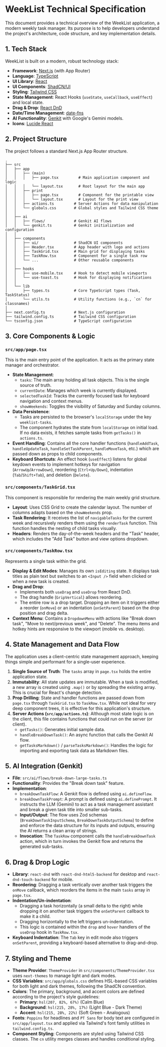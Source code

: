 # WeekList Technical Specification

This document provides a technical overview of the WeekList application, a modern weekly task manager. Its purpose is to help developers understand the project's architecture, code structure, and key implementation details.

## 1. Tech Stack

WeekList is built on a modern, robust technology stack:

- **Framework**: [Next.js](https://nextjs.org/) (with App Router)
- **Language**: [TypeScript](https://www.typescriptlang.org/)
- **UI Library**: [React](https://react.dev/)
- **UI Components**: [ShadCN/UI](https://ui.shadcn.com/)
- **Styling**: [Tailwind CSS](https://tailwindcss.com/)
- **State Management**: React Hooks (`useState`, `useCallback`, `useEffect`) and local state.
- **Drag & Drop**: [React DnD](https://react-dnd.github.io/react-dnd/)
- **Date/Time Management**: [date-fns](https://date-fns.org/)
- **AI Functionality**: [Genkit](https://firebase.google.com/docs/genkit) with Google's Gemini models.
- **Icons**: [Lucide React](https://lucide.dev/)

## 2. Project Structure

The project follows a standard Next.js App Router structure.

```
.
├── src
│   ├── app
│   │   ├── (main)
│   │   │   ├── page.tsx         # Main application component and logic
│   │   │   └── layout.tsx       # Root layout for the main app
│   │   ├── print
│   │   │   ├── page.tsx         # Component for the printable view
│   │   │   └── layout.tsx       # Layout for the print view
│   │   ├── actions.ts         # Server Actions for data manipulation
│   │   └── globals.css        # Global styles and Tailwind CSS theme
│   │
│   ├── ai
│   │   ├── flows/             # Genkit AI flows
│   │   └── genkit.ts          # Genkit initialization and configuration
│   │
│   ├── components
│   │   ├── ui/                # ShadCN UI components
│   │   ├── Header.tsx         # App header with logo and actions
│   │   ├── TaskGrid.tsx       # Main grid for displaying tasks
│   │   ├── TaskRow.tsx        # Component for a single task row
│   │   └── ...                # Other reusable components
│   │
│   ├── hooks
│   │   ├── use-mobile.tsx     # Hook to detect mobile viewports
│   │   └── use-toast.ts       # Hook for displaying notifications
│   │
│   └── lib
│       ├── types.ts           # Core TypeScript types (Task, TaskStatus)
│       └── utils.ts           # Utility functions (e.g., `cn` for classnames)
│
├── next.config.ts             # Next.js configuration
├── tailwind.config.ts         # Tailwind CSS configuration
└── tsconfig.json              # TypeScript configuration
```

## 3. Core Components & Logic

### `src/app/page.tsx`

This is the main entry point of the application. It acts as the primary state manager and orchestrator.

- **State Management**:
  - `tasks`: The main array holding all task objects. This is the single source of truth.
  - `currentDate`: Manages which week is currently displayed.
  - `selectedTaskId`: Tracks the currently focused task for keyboard navigation and context menus.
  - `showWeekends`: Toggles the visibility of Saturday and Sunday columns.
- **Data Persistence**:
  - Tasks are persisted to the browser's `localStorage` under the key `weeklist-tasks`.
  - The component hydrates the state from `localStorage` on initial load. If no data exists, it fetches sample tasks from `getTasks()` in `actions.ts`.
- **Event Handling**: Contains all the core handler functions (`handleAddTask`, `handleUpdateTask`, `handleSetTaskParent`, `handleMoveTask`, etc.) which are passed down as props to child components.
- **Keyboard Shortcuts**: An effect hook (`useEffect`) listens for global keydown events to implement hotkeys for navigation (`ArrowUp`/`ArrowDown`), reordering (`Ctrl+Up/Down`), indentation (`Tab`/`Shift+Tab`), and deletion (`Delete`).

### `src/components/TaskGrid.tsx`

This component is responsible for rendering the main weekly grid structure.

- **Layout**: Uses CSS Grid to create the calendar layout. The number of columns adapts based on the `showWeekends` prop.
- **Task Rendering**: It receives the list of `navigableTasks` for the current week and recursively renders them using the `renderTask` function. This function handles the nesting of child tasks visually.
- **Headers**: Renders the day-of-the-week headers and the "Task" header, which includes the "Add Task" button and view options dropdown.

### `src/components/TaskRow.tsx`

Represents a single task within the grid.

- **Display & Edit Modes**: Manages its own `isEditing` state. It displays task titles as plain text but switches to an `<Input />` field when clicked or when a new task is created.
- **Drag and Drop**:
  - Implements both `useDrag` and `useDrop` from React DnD.
  - The drag handle (`GripVertical`) allows reordering.
  - The entire row is a drop target. Dropping an item on it triggers either a reorder (`onMove`) or an indentation (`onSetParent`) based on the drop position and drag delta.
- **Context Menu**: Contains a `DropdownMenu` with actions like "Break down task", "Move to next/previous week", and "Delete". The menu items and hotkey hints are responsive to the viewport (mobile vs. desktop).

## 4. State Management and Data Flow

The application uses a client-centric state management approach, keeping things simple and performant for a single-user experience.

1.  **Single Source of Truth**: The `tasks` array in `page.tsx` holds the entire application state.
2.  **Immutability**: All state updates are immutable. When a task is modified, a new array is created using `.map()` or by spreading the existing array. This is crucial for React's change detection.
3.  **Prop Drilling**: State and handler functions are passed down from `page.tsx` through `TaskGrid.tsx` to `TaskRow.tsx`. While not ideal for very deep component trees, it is effective for this application's structure.
4.  **Server Actions (`src/app/actions.ts`)**: Although most state logic is on the client, this file contains functions that could run on the server (or client).
    - `getTasks()`: Generates initial sample data.
    - `handleBreakDownTask()`: An async function that calls the Genkit AI flow.
    - `getTasksMarkdown()` / `parseTasksMarkdown()`: Handles the logic for importing and exporting task data as Markdown files.

## 5. AI Integration (Genkit)

- **File**: `src/ai/flows/break-down-large-tasks.ts`
- **Functionality**: Provides the "Break down task" feature.
- **Implementation**:
  - `breakDownTaskFlow`: A Genkit flow is defined using `ai.defineFlow`.
  - `breakDownTaskPrompt`: A prompt is defined using `ai.definePrompt`. It instructs the LLM (Gemini) to act as a task management assistant and break a given task title into smaller sub-tasks.
  - **Input/Output**: The flow uses Zod schemas (`BreakDownTaskInputSchema`, `BreakDownTaskOutputSchema`) to define and enforce the data structure for its inputs and outputs, ensuring the AI returns a clean array of strings.
  - **Invocation**: The `TaskRow` component calls the `handleBreakDownTask` action, which in turn invokes the Genkit flow and returns the generated sub-tasks.

## 6. Drag & Drop Logic

- **Library**: `react-dnd` with `react-dnd-html5-backend` for desktop and `react-dnd-touch-backend` for mobile.
- **Reordering**: Dragging a task vertically over another task triggers the `onMove` callback, which reorders the items in the main `tasks` array in `page.tsx`.
- **Indentation/Un-indentation**:
  - Dragging a task horizontally (a small delta to the right) while dropping it on another task triggers the `onSetParent` callback to make it a child.
  - Dragging horizontally to the left triggers un-indentation.
  - This logic is contained within the `drop` and `hover` handlers of the `useDrop` hook in `TaskRow.tsx`.
- **Keyboard Indentation**: The `Tab` key in edit mode also triggers `onSetParent`, providing a keyboard-based alternative to drag-and-drop.

## 7. Styling and Theme

- **Theme Provider**: `ThemeProvider` in `src/components/ThemeProvider.tsx` uses `next-themes` to manage light and dark modes.
- **CSS Variables**: `src/app/globals.css` defines HSL-based CSS variables for both light and dark themes, following the ShadCN convention.
- **Colors**: The primary, background, and accent colors are defined according to the project's style guidelines:
  - **Primary**: `hsl(207, 82%, 67%)` (Calm Blue)
  - **Background**: `hsl(215, 28%, 17%)` (Light Blue - Dark Theme)
  - **Accent**: `hsl(215, 28%, 22%)` (Soft Green - Analogous)
- **Fonts**: `Poppins` for headlines and `PT Sans` for body text are configured in `src/app/layout.tsx` and applied via Tailwind's font family utilities in `tailwind.config.ts`.
- **Component Styling**: Components are styled using Tailwind CSS classes. The `cn` utility merges classes and handles conditional styling.
